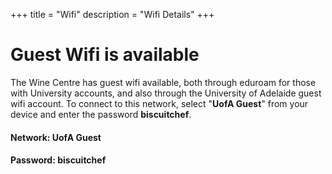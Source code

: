 +++
title = "Wifi"
description = "Wifi Details"
+++

# Guest Wifi is available

The Wine Centre has guest wifi available, both through eduroam for those with University accounts, and also through the University of Adelaide guest wifi account. To connect to this network, select "**UofA Guest**" from your device and enter the password **biscuitchef**.

#### Network: UofA Guest
#### Password: biscuitchef